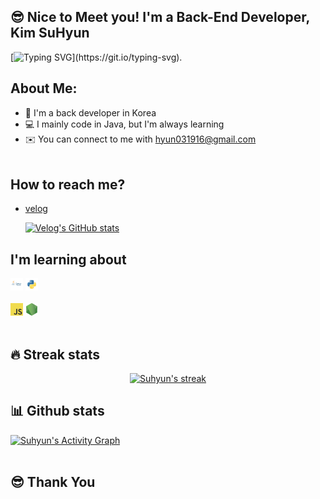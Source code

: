 ## 😎 Nice to Meet you! I'm a Back-End Developer, Kim SuHyun

[![Typing SVG](https://readme-typing-svg.herokuapp.com?color=247DA4&size=25&multiline=true&width=700&height=50&lines=Hello%2C+World!)](https://git.io/typing-svg).  

## About Me:
- 👶 I'm a back developer in Korea
- 💻 I mainly code in Java, but I'm always learning
- ✉️ You can connect to me with hyun031916@gmail.com <br><br>

## How to reach me?
- [velog](https://velog.io/@hyun031916)<p>
[![Velog's GitHub stats](https://velog-readme-stats.vercel.app/api?name=hyun031916&color=dark)](https://velog.io/hyun031916/개발-블로그를-시작하며)

## I'm learning about
<code><img height="20" src="https://raw.githubusercontent.com/github/explore/80688e429a7d4ef2fca1e82350fe8e3517d3494d/topics/java/java.png"></code>
<code><img height="20" src="https://raw.githubusercontent.com/github/explore/80688e429a7d4ef2fca1e82350fe8e3517d3494d/topics/python/python.png"></code><br><br>
<code><img height="20" src="https://raw.githubusercontent.com/github/explore/80688e429a7d4ef2fca1e82350fe8e3517d3494d/topics/javascript/javascript.png"></code>
<code><img height="20" src="https://raw.githubusercontent.com/github/explore/80688e429a7d4ef2fca1e82350fe8e3517d3494d/topics/nodejs/nodejs.png"></code><br><br>
  
## 🔥 Streak stats
<!-- GitHub Readme Streak Stats - https://github.com/DenverCoder1/github-readme-streak-stats -->
<p align="center">
  <a href="https://github.com/DenverCoder1/github-readme-streak-stats">
    <img title="🔥 Get streak stats for your profile at git.io/streak-stats" alt="Suhyun's streak" src="https://github-readme-streak-stats.herokuapp.com/?user=hyun031916&hide_border=true"/>
  </a>
</p>

## 📊 Github stats
<!-- https://github.com/ashutosh00710/github-readme-activity-graph -->
<a href="https://github.com/ashutosh00710/github-readme-activity-graph"><img alt="Suhyun's Activity Graph" src="https://activity-graph.herokuapp.com/graph?username=hyun031916&theme=github&hide_border=true" /></a><br><br>

## 😎 Thank You
